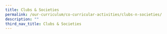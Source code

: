 ```yaml
---
title: Clubs & Societies
permalink: /our-curriculum/co-curricular-activities/clubs-n-societies/
description: ""
third_nav_title: Clubs & Societies
---
```



